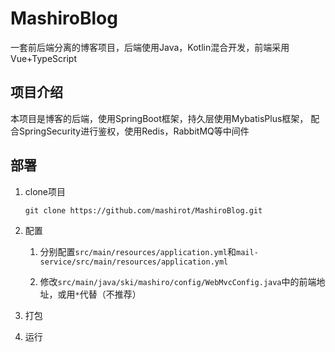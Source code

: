 # MashiroBlog

一套前后端分离的博客项目，后端使用Java，Kotlin混合开发，前端采用Vue+TypeScript

## 项目介绍

本项目是博客的后端，使用SpringBoot框架，持久层使用MybatisPlus框架，
配合SpringSecurity进行鉴权，使用Redis，RabbitMQ等中间件

## 部署

1. clone项目

    `git clone https://github.com/mashirot/MashiroBlog.git`

2. 配置

   1. 分别配置`src/main/resources/application.yml`和`mail-service/src/main/resources/application.yml`

   2. 修改`src/main/java/ski/mashiro/config/WebMvcConfig.java`中的前端地址，或用`*`代替（不推荐）
   
3. 打包
4. 运行